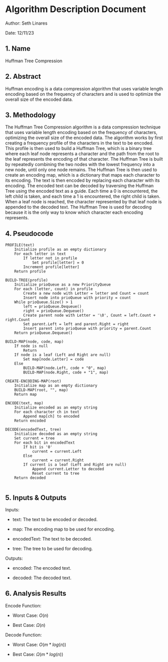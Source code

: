 # Algorithm Description Document

Author: Seth Linares

Date: 12/11/23

## 1. Name
Huffman Tree Compression

## 2. Abstract

Huffman encoding is a data compression algorithm that uses variable length encoding based on the frequency of characters and is used to optimize the overall size of the encoded data.

## 3. Methodology

The Huffman Tree Compression algorithm is a data compression technique that uses variable length encoding based on the frequency of characters, optimizing the overall size of the encoded data. The algorithm works by first creating a frequency profile of the characters in the text to be encoded. This profile is then used to build a Huffman Tree, which is a binary tree where each leaf node represents a character and the path from the root to the leaf represents the encoding of that character. The Huffman Tree is built by repeatedly combining the two nodes with the lowest frequency into a new node, until only one node remains. The Huffman Tree is then used to create an encoding map, which is a dictionary that maps each character to its encoding. The text is then encoded by replacing each character with its encoding. The encoded text can be decoded by traversing the Huffman Tree using the encoded text as a guide. Each time a 0 is encountered, the left child is taken, and each time a 1 is encountered, the right child is taken. When a leaf node is reached, the character represented by that leaf node is appended to the decoded text. The Huffman Tree is used for decoding because it is the only way to know which character each encoding represents.


## 4. Pseudocode

```
PROFILE(text)
    Initialize profile as an empty dictionary
    For each letter in text
        If letter not in profile
            Set profile[letter] = 0
        Increment profile[letter]
    Return profile

BUILD-TREE(profile)
    Initialize prioQueue as a new PriorityQueue
    For each (letter, count) in profile
        Create a new node with Letter = letter and Count = count
        Insert node into prioQueue with priority = count
    While prioQueue.Size() > 1
        left = prioQueue.Dequeue()
        right = prioQueue.Dequeue()
        Create parent node with Letter = '\0', Count = left.Count + right.Count
        Set parent.Left = left and parent.Right = right
        Insert parent into prioQueue with priority = parent.Count
    Return prioQueue.Dequeue()

BUILD-MAP(node, code, map)
    If node is null
        Return
    If node is a leaf (Left and Right are null)
        Set map[node.Letter] = code
    Else
        BUILD-MAP(node.Left, code + "0", map)
        BUILD-MAP(node.Right, code + "1", map)

CREATE-ENCODING-MAP(root)
    Initialize map as an empty dictionary
    BUILD-MAP(root, "", map)
    Return map

ENCODE(text, map)
    Initialize encoded as an empty string
    For each character ch in text
        Append map[ch] to encoded
    Return encoded

DECODE(encodedText, tree)
    Initialize decoded as an empty string
    Set current = tree
    For each bit in encodedText
        If bit is '0'
            current = current.Left
        Else
            current = current.Right
        If current is a leaf (Left and Right are null)
            Append current.Letter to decoded
            Reset current to tree
    Return decoded


```

## 5. Inputs & Outputs


Inputs:

* text: The text to be encoded or decoded.

* map: The encoding map to be used for encoding.

* encodedText: The text to be decoded.

* tree: The tree to be used for decoding.



Outputs:

* encoded: The encoded text.

* decoded: The decoded text.




## 6. Analysis Results

Encode Function:
* Worst Case: $O(n)$

* Best Case: $\Omega(n)$


Decode Function:
* Worst Case: $O(m*log(n))$

* Best Case: $\Omega(m*log(n))$


